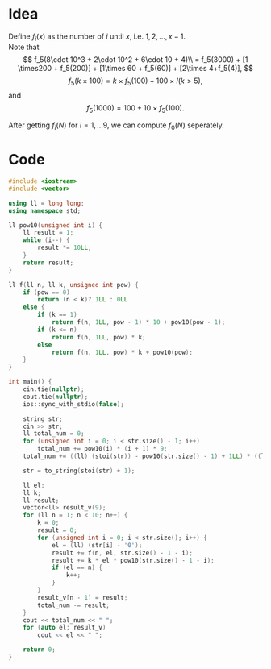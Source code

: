 # Idea
Define $f_i(x)$ as the number of $i$ until $x$, i.e. $1, 2, \dots, x-1$.  
Note that
$$
f_5(8\cdot 10^3 + 2\cdot 10^2 + 6\cdot 10 + 4)\\
= f_5(3000) + [1 \times200 + f_5(200)] + [1\times 60 + f_5(60)] + [2\times 4+f_5(4)],
$$
$$
f_5(k\times100) = k\times f_5(100) + 100\times I(k > 5),
$$
and 
$$
f_5(1000) = 100 + 10 \times f_5(100).
$$

After getting $f_i(N)$ for $i=1, \dots 9$, we can compute $f_0(N)$ seperately.
# Code
```cpp
#include <iostream>
#include <vector>

using ll = long long;
using namespace std;

ll pow10(unsigned int i) {
    ll result = 1;
    while (i--) {
        result *= 10LL;
    }
    return result;
}

ll f(ll n, ll k, unsigned int pow) {
    if (pow == 0)
        return (n < k)? 1LL : 0LL
    else {
        if (k == 1)
            return f(n, 1LL, pow - 1) * 10 + pow10(pow - 1);
        if (k <= n)
            return f(n, 1LL, pow) * k;
        else
            return f(n, 1LL, pow) * k + pow10(pow);
    }
}

int main() {
    cin.tie(nullptr);
    cout.tie(nullptr);
    ios::sync_with_stdio(false);

    string str;
    cin >> str;
    ll total_num = 0;
    for (unsigned int i = 0; i < str.size() - 1; i++)
        total_num += pow10(i) * (i + 1) * 9;
    total_num += ((ll) (stoi(str)) - pow10(str.size() - 1) + 1LL) * ((ll) str.size());

    str = to_string(stoi(str) + 1);

    ll el;
    ll k;
    ll result;
    vector<ll> result_v(9);
    for (ll n = 1; n < 10; n++) {
        k = 0;
        result = 0;
        for (unsigned int i = 0; i < str.size(); i++) {
            el = (ll) (str[i] - '0');
            result += f(n, el, str.size() - 1 - i);
            result += k * el * pow10(str.size() - 1 - i);
            if (el == n) {
                k++;
            }
        }
        result_v[n - 1] = result;
        total_num -= result;
    }
    cout << total_num << " ";
    for (auto el: result_v)
        cout << el << " ";

    return 0;
}
```